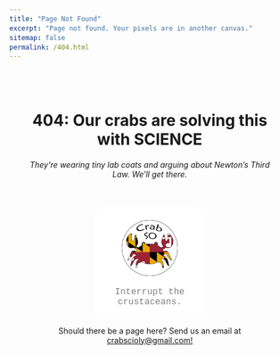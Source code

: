 ```yaml
---
title: "Page Not Found"
excerpt: "Page not found. Your pixels are in another canvas."
sitemap: false
permalink: /404.html
---
```


<style>
    #interrupt {
        font-family: "courier"
    }

    button {
        border-radius:12%;
        background-color: white;
        border: none;
        color: grey;
        padding: 20px 20px 0px;
        text-align: center;
        text-decoration: none;
        display: inline-block;
        font-size: 16px;
        cursor: pointer;
        height:200px;
        width:200px;
    } 

    button:hover {
        background-color: grey;
        color: white;
    }
</style>

<div style="text-align: center; padding: 20px">
  <br>
  <h1>404: Our crabs are solving this with SCIENCE</h1>
  <h6>They’re wearing tiny lab coats and arguing about Newton’s Third Law. We’ll get there.</h6>
  <br>
  <button onclick="document.location='/'">
    <img src="/assets/images/crabso.png" style="width:100px;height:100px;">
    <p id="interrupt">Interrupt the <br>crustaceans.</p>
  </button>
  

  <p>Should there be a page here? Send us an email at <a href="mailto:crabscioly@gmail.com">crabscioly@gmail.com!</a></p>
</div>
